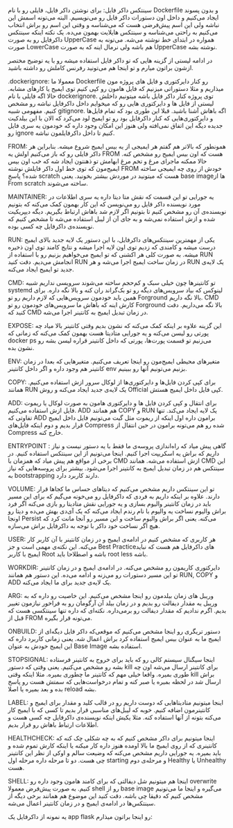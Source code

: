 سینتکس داکر فایل:
برای نوشتن داکر فایل، فایلی رو با نام Dockerfile و بدون پسوند ایجاد می‌کنیم و داخل اون دستورات داکر فایل رو می‌نویسیم. البته می‌تونه اسمش این نباشه ولی این اسم پیش‌فرضی هست که می‌شناسه و وقتی این اسم رو براش انتخاب می‌کنیم به راحتی می‌شناسه و سینتکس هایلایت بهمون می‌ده. یک نکته اینکه سینتکس داکرفایل رو به صورت UpperCase همواره در ابتدای خط نوشته می‌شه. می‌تونه به صورت LowerCase هم باشه ولی نرمال اینه که به صورت UpperCase نوشته بشه.

در ادامه لیستی از گزینه هایی که تو داکر فایل استفاده میشه رو با یه توضیح مختصر ازشون براتون میارم و تو اینجا هم می‌تونید رفرنس کاملش رو داشته باشید.

.dockerignore:
معمولا ما Dockerfile رو کنار دایرکتوری و فایل های پروژه مون میذاریم و مثلا دستوراتی میزنیم که فایل هامون رو کپی کنیم توی ایمیج یا کارهای مشابه. حالا اگه فایلی با نام dockerignore. توی پروژه کنار داکر فایل باشه میتونیم داخلش لیستی از فایل ها و دایرکتوری هایی رو که میخوایم داخل داکرفایل نباشه رو مشخص کنیم. مفهومی شبیه gitignore. اگه باهاش آشنا باشید. قبلا این طوری بود که تمام فایل‌ها و دایرکتوری‌هایی که کنار داکرفایل بود رو تو ایمیج لود می‌کرد که الان با این بیلد‌کیت جدیده دیگه این اتفاق نمی‌افته ولی هنوز این امکان وجود داره که خودمون یه سری فایل رو ignore کنیم تا داخل داکرفایلمون نباشه.

FROM:
همونطور که بالاتر هم گفتم هر ایمیجی از یه بیس ایمیج شروع میشه. بنابراین هر داکر فایلی رو که باز می‌کنیم اولش یه FROM هست که اون بیس ایمیج رو مشخص کنه. حالا ممکنه ماجرای مرغ و تخم مرغ ابهامش تو ذهنتون ایجاد شه که خب اون بیس ایمیج‌مون که توی خط اول داکر فایلش نوشته FROM خودش از روی چه ایمیجی ساخته شده؟ پاسخ scratch هست که میتونید در موردش بیشتر بخونید. یعنی base image‌ها از From scratch ساخته می‌شوند.

MAINTAINER:
یه جورایی تو این قسمت که نقش متا دیتا داره یه سری اطلاعات در مورد نویسنده داکر فایل رو می‌نویسن که این کار بهمون کمک می‌کنه که بتونیم نویسنده‌ی آن رو مشخص کنیم تا بتونیم اگر لازم شد باهاش ارتباط بگیریم. دیگه دیپریکیت شده و ازش استفاده نمی‌شه و به جای آن از لیبل استفاده می‌شه تا مشخص کنیم که نویسنده‌ی داکرفایل چه کسی بوده.

RUN:
یکی از مهمترین سینتکس‌های داکرفایل، با این دستور یک لایه جدید بالای ایمیج درست میشه و کامندی که زدیم توی اون لایه اجرا میشه و نتایج کامند توی اون ذخیره میشه. به صورت کلی هر اکشنی که تو ایمیج می‌خواهیم بزنیم رو با استفاده از RUN انجامش می‌دیم. دقت کنید RUN در زمان ساخت ایمیج اجرا می‌شه و هر RUN یک لایه‌ی جدید تو ایمیج ایجاد می‌کنه.

CMD:
تو کانتینرها چون خیلی سبک و کم‌حجم ساخته می‌شوند سرویسی نداریم شبیه systemd لینوکس که بیاد سرویس‌های دیگه رو تو بک‌گراند ران کنه و بالا نگه داره. برای همین باید خودمون سرویس‌هایی که لازم داریم رو تو Forground بالا نگه داریم. CMD کارش اینه که باهاش ما سرویس‌های خودمون رو تو Forground بالا نگه می‌داریم. دقت کنید که CMD در زمان تبدیل ایمیج به کانتینر اجرا می‌شه.

EXPOSE:
این گزینه علاوه بر اینکه کمک می‌کنه که نشون بدیم وقتی کانتینر بالا میاد چه پورتی رو لیسن می‌کنه و یه جورایی متادیتا هست بهمون کمک می‌کنه که زمانی که docker ps می‌زنیم تو قسمت پورت‌ها، پورتی که داخل کانتینر قراره لیسن بشه رو نشون بده.

ENV:
متغیرهای محیطی ایمیج‌مون رو اینجا تعریف می‌کنیم. متغیرهایی که بعدا در زمان کانتینر هم وجود داره و اگر داخل کانتینر env بزنیم می‌تونیم آنها رو ببینیم.

COPY:
برای کپی کردن فایل‌ها و دایرکتوری‌ها از لوکال سرور ازش استفاده می‌کنیم. همانند RUN یک لایه‌ی جدید ایجاد می‌کنه و روش Official کپی‌ فایل داخل ایمیج هستش.

ADD:
برای انتقال و کپی کردن فایل ها و دایرکتوری هامون به صورت لوکال یا ریموت فایل ازش استفاده می‌کنیم. ADD هم همانند COPY و RUN یک لایه ایجاد می‌کند. تنها تفاوتی که ADD برامون داره اول اینکه از ریموت مثل گیت می‌تونیم فایل داخل ایمیج قرار بدیم و دوم اینکه فایل‌های Compress شده رو هم می‌تونه برامون در حین انتقال از Compress خارج کنه.

ENTRYPOINT :
گاهی پیش میاد که راه‌اندازی پروسه‌ی ما فقط با یه دستور نیست و نیاز داریم که براش یه اسکریپت اجرا کنیم. اینجا می‌تونیم از این سینتکس استفاده کنیم. در برخی از مواقع هم پیش میاد که همزمان با CMD ازش استفاده می‌شه. همانند CMD این سینتکس هم در زمان تبدیل ایمیج به کانتینر اجرا می‌شود. بیشتر برای پروسه‌هایی که نیاز به bootstrapping دارند کاربرد دارد.

VOLUME:
تو این سینتکس داریم مشخص می‌کنیم که دیتاهای حساس ما کجاها قرار دارند. علاوه بر اینکه داریم به فردی که داکرفایل رو می‌خونه می‌گیم که برای این مسیر باید در زمان کانتینر والیوم بسازی و یه جورایی نقش متادیتا رو بازی می‌کنه اگر فرد براش والیوم نساخت یه والیوم با نام رندم ایجاد می‌کنه که یک آی‌دی بهش می‌ده و دیتا رو اونجا Persist می‌کنه. یعنی اگر براش والیوم ساخت و این مسیر رو آنجا مانت کرد که هیچ اگر نساخت خود داکر با توجه به داکرفایل براش می‌سازه.

USER:
هر کاربری که مشخص کنیم در ادامه‌ی ایمیج و در زمان کانتینر با آن کاربر کار می‌کنه. این نکته‌ی مهمی است و جز Best Practiceهای داکرفایل هم هست که نباید ایمیج با کاربر Root باشه و اصطلاحا باید root less باشه.

WORKDIR:
دایرکتوری کاریمون رو مشخص می‌کنه. در ادامه‌ی ایمیج و در زمان کانتینر تو این مسیر دستورات رو می‌زنه و ادامه می‌ده. این دستور هم همانند RUN, COPY و ADD یک لایه‌ی جدید برای ما ایجاد می‌کنه.

ARG:
وریبل های زمان بیلدمون رو اینجا مشخص می‌کنیم. این خاصیت رو داره که به وریبل یه مقدار دیفالت رو بدیم و در زمان بیلد آن آرگومان رو به فراخور نیازمون تغییر بدیم. اگرم ندادیم که مقدار دیفالت رو برمی‌داره. نکته‌‌ای که داره تنها سینتکسی هست که قبل از FROM می‌تونه قرار بگیره.

ONBUILD:
دستور تریگری رو اینجا مشخص می‌کنیم که موقعی‌که داکر فایل دیگه‌ای از ایمیج ما به عنوان بیس ایمیج استفاده کرد براش اعمال شه. یعنی زمانی کاربرد داره که این ایمیج خودش به عنوان Base Image استفاده بشه.

STOPSIGNAL:
اینجا سیگنال سیستم کالی رو که باید برای خروج به کانتینر فرستاده بشه رو مشخص می‌کنیم. یعنی وقتی که دستور kill برای کانتینر ارسال می‌شه اون چه طوری بمیره. واقعا خیلی مهم که کانتینر ما چطوری بمیره. مثلا اینکه وقتی kill براش ارسال شد در لحظه بمیره یا صبر کنه و تمام درخواست‌هایی که سمتش هست رو پاسخ بده و بعد بمیره یا اصلا reload بشه.

LABEL:
اینجا میتونیم متادیتا‌هایی که دوست داریم رو در قالب کلید و مقدار برای ایمیج و کانتینرمون اضافه کنیم. خوبه که لیبل‌های مناسبی قرار بدیم تا کسی که با ایمیج کار می‌کنه بتونه از آنها استفاده کنه. مثلا یکیش اینکه نویسنده‌ی داکرفایل چه کسی هست و اطلاعات ارتباط باهاش رو قرار بدیم.

HEALTHCHECK:
اینجا میتونیم برای داکر مشخص کنیم که به چه شکلی چک کنه که کانتینری که از روی ایمیج ما بالا اومده هنوز داره کار میکنه یا اینکه کارش تموم شده و باید بمیره. یه جورایی داریم مشخص می‌کنه که وضیعت سالم و اوکی از نظر این کانتینر چی هست. دو تا مرحله داره مرحله اول starting و مرحله‌ی دوم Healthy یا Unhealthy هست.

SHELL:
اینجا هم میتونیم شل دیفالتی که برای کامند هامون وجود داره رو overwrite کنیم. به صورت پیش‌فرض معمولا shell رو از base image می‌گیره و اینجا ما می‌تونیم مشخص کنیم که دقیقا چی باشه. دقت کنید این موضوع هم همانند برخی دیگه از سینتکس‌ها در ادامه‌ی ایمیج و در زمان کانتینر اعمال می‌شه.

یه نمونه از داکرفایل یک app flask رو اینجا براتون میذارم:
